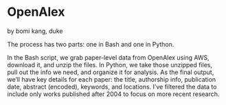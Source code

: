# OpenAlex 
by bomi kang, duke

The process has two parts: one in Bash and one in Python.

In the Bash script, we grab paper-level data from OpenAlex using AWS, download it, and unzip the files.
In Python, we take those unzipped files, pull out the info we need, and organize it for analysis.
As the final output, we’ll have key details for each paper: the title, authorship info, publication date, abstract (encoded), keywords, and locations. I’ve filtered the data to include only works published after 2004 to focus on more recent research.


